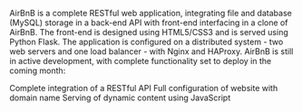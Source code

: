 AirBnB is a complete RESTful web application, integrating file and database (MySQL) storage in a back-end API with front-end interfacing in a clone of AirBnB. The front-end is designed using HTML5/CSS3 and is served using Python Flask. The application is configured on a distributed system - two web servers and one load balancer - with Nginx and HAProxy. AirBnB is still in active development, with complete functionality set to deploy in the coming month:

Complete integration of a RESTful API
Full configuration of website with domain name
Serving of dynamic content using JavaScript
